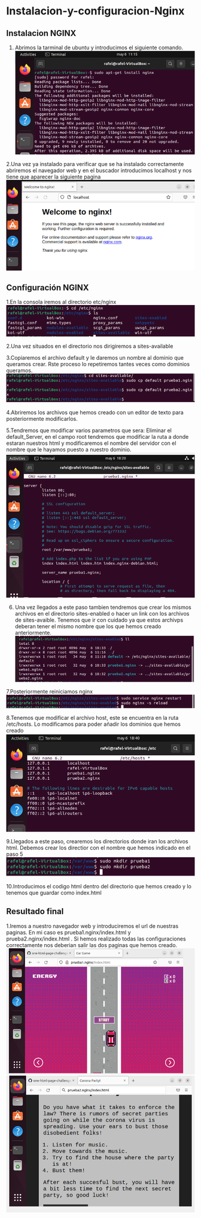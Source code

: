 # Instalacion-y-configuracion-Nginx

## Instalacion NGINX
1. Abrimos la tarminal de ubuntu y introducimos el siguiente comando.
![imagen](https://github.com/R4F31/Instalacion-y-configuracion-Nginx/blob/main/Ngnix/1.PNG)

2.Una vez ya instalado para verificar que se ha instalado correctamente abriremos el navegador web y en el buscador introducimos localhost y nos tiene que aparecer la siguiente pagina
![imagen](https://github.com/R4F31/Instalacion-y-configuracion-Nginx/blob/main/Ngnix/2.PNG)

## Configuración NGINX

1.En la consola iremos al directorio etc/nginx
![imagen](https://github.com/R4F31/Instalacion-y-configuracion-Nginx/blob/main/Ngnix/3.PNG)

2.Una vez situados en el directorio nos dirigiremos a sites-available

3.Copiaremos el archivo default y le daremos un nombre al dominio que queramos crear. Rste proceso lo repetiremos tantes veces como dominios queramos.
![imagen](https://github.com/R4F31/Instalacion-y-configuracion-Nginx/blob/main/Ngnix/4.PNG)

4.Abriremos los archivos que hemos creado con un editor de texto para posteriormente modificarlos.

5.Tendremos que modificar varios parametros que sera: Eliminar el default_Server, en el campo root tendremos que modificar la ruta a donde estaran nuestros html y modificaremos el nombre del servidor con el nombre que le hayamos puesto a nuestro dominio.
![imagen](https://github.com/R4F31/Instalacion-y-configuracion-Nginx/blob/main/Ngnix/6.PNG)

6. Una vez llegados a este paso tambien tendremos que crear los mismos archivos en el directorio sites-enabled o hacer un link con los archivos de sites-avaible. Tenemos que ir con cuidado ya que estos archivps deberan tener el mismo nombre que los que hemos creado anteriormente.
![imagen](https://github.com/R4F31/Instalacion-y-configuracion-Nginx/blob/main/Ngnix/8.PNG)

7.Posteriormente reiniciamos nginx
![imagen](https://github.com/R4F31/Instalacion-y-configuracion-Nginx/blob/main/Ngnix/9.PNG)

8.Tenemos que modificar el archivo host, este se encuentra en la ruta /etc/hosts. Lo modificamos para poder añadir los dominios que hemos creado 
![imagen](https://github.com/R4F31/Instalacion-y-configuracion-Nginx/blob/main/Ngnix/10.PNG)

9.Llegados a este paso, crearemos los directorios donde iran los archivos html. Debemos crear los directior con el nombre que hemos indicado en el paso 5
![imagen](https://github.com/R4F31/Instalacion-y-configuracion-Nginx/blob/main/Ngnix/11.PNG)

10.Introducimos el codigo html dentro del directorio que hemos creado y lo tenemos que guardar como index.html

## Resultado final
1.Iremos a nuestro navegador web y introduciremos el url de nuestras paginas. En mi caso es prueba1.nginx/index.html y prueba2.nginx/index.html . Si hemos realizado todas las configuraciones correctamente nos deberian salir las dos paginas que hemos creado.
![imagen](https://github.com/R4F31/Instalacion-y-configuracion-Nginx/blob/main/Ngnix/12.PNG)
![imagen](https://github.com/R4F31/Instalacion-y-configuracion-Nginx/blob/main/Ngnix/13.PNG)







